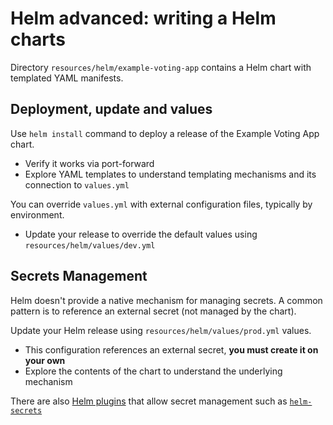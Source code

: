 # Helm advanced: writing a Helm charts

Directory `resources/helm/example-voting-app` contains a Helm chart with templated YAML manifests.

## Deployment, update and values

Use `helm install` command to deploy a release of the Example Voting App chart.
- Verify it works via port-forward
- Explore YAML templates to understand templating mechanisms and its connection to `values.yml`

You can override `values.yml` with external configuration files, typically by environment.
- Update your release to override the default values using `resources/helm/values/dev.yml`

## Secrets Management

Helm doesn't provide a native mechanism for managing secrets. A common pattern is to reference an external secret (not managed by the chart).

Update your Helm release using `resources/helm/values/prod.yml` values.
- This configuration references an external secret, **you must create it on your own**
- Explore the contents of the chart to understand the underlying mechanism

There are also [Helm plugins](https://helm.sh/docs/topics/plugins/) that allow secret management such as [`helm-secrets`](https://github.com/jkroepke/helm-secrets)